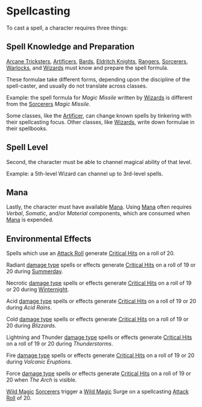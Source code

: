 # Spellcasting

To cast a spell, a character requires three things:

## Spell Knowledge and Preparation

[Arcane Tricksters], [Artificers], [Bards], [Eldritch Knights], [Rangers], [Sorcerers], [Warlocks], and [Wizards] must know and prepare the spell formula.

These formulae take different forms, depending upon the discipline of the spell-caster, and usually do not translate across classes.

Example: the spell formula for *Magic Missile* written by [Wizards] is different from the [Sorcerers] *Magic Missile*.

Some classes, like the [Artificer](artificer.md), can change known spells by tinkering with their spellcasting focus. Other classes, like [Wizards], write down formulae in their spellbooks.

## Spell Level

Second, the character must be able to channel magical ability of that level.

Example: a 5th-level Wizard can channel up to 3rd-level spells.

## Mana

Lastly, the character must have available [Mana].
Using [Mana] often requires *Verbal*, *Somatic*, and/or *Material* components, which are consumed when [Mana] is expended.

## Environmental Effects

Spells which use an [Attack Roll] generate [Critical Hits] on a roll of 20.

Radiant [damage type] spells or effects generate [Critical Hits] on a roll of 19 or 20 during [Summerday](../background/seasons.md).

Necrotic [damage type] spells or effects generate [Critical Hits] on a roll of 19 or 20 during [Winternight](../background/seasons.md).

Acid [damage type] spells or effects generate [Critical Hits] on a roll of 19 or 20 during *Acid Rains*.

Cold [damage type] spells or effects generate [Critical Hits] on a roll of 19 or 20 during *Blizzards*.

Lightning and Thunder [damage type] spells or effects generate [Critical Hits] on a roll of 19 or 20 during *Thunderstorms*.

Fire [damage type] spells or effects generate [Critical Hits] on a roll of 19 or 20 during *Volcanic Eruptions*.

Force [damage type] spells or effects generate [Critical Hits] on a roll of 19 or 20 when *The Arch* is visible.

[Wild Magic] [Sorcerers] trigger a [Wild Magic] Surge on a spellcasting [Attack Roll] of 20.

[Arcane Tricksters]: https://www.dndbeyond.com/classes/rogue#ArcaneTrickster
[Artificers]: artificer.md
[Bards]: https://www.dndbeyond.com/classes/bard
[Eldritch Knights]: https://www.dndbeyond.com/classes/fighter#EldritchKnight
[Rangers]: https://www.dndbeyond.com/classes/ranger
[Sorcerers]: https://www.dndbeyond.com/classes/sorcerer
[Warlocks]: https://www.dndbeyond.com/classes/warlock
[Wizards]: https://www.dndbeyond.com/classes/wizard
[Mana]:mana.md
[Attack Roll]: https://www.dndbeyond.com/sources/basic-rules/combat#AttackRolls
[Critical Hits]: https://www.dndbeyond.com/sources/basic-rules/combat#CriticalHits
[damage type]: https://www.dndbeyond.com/sources/basic-rules/combat#DamageTypes
[Wild Magic]: https://www.dndbeyond.com/classes/sorcerer#WildMagic